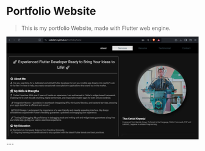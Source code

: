 # Portfolio Website

> This is my portfolio Website, made with Flutter web engine.

<img src="/assets/images/home_page.png">
---
